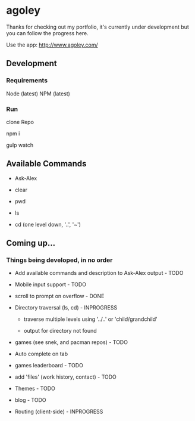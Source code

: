 # agoley
Thanks for checking out my portfolio, it's currently under development but you can follow the progress here. 


Use the app: http://www.agoley.com/


## Development

### Requirements
Node (latest)
NPM (latest)

### Run
clone Repo

npm i

gulp watch

## Available Commands

- Ask-Alex

- clear

- pwd

- ls

- cd (one level down, '..', '~')


## Coming up...
### Things being developed, in no order

- Add available commands and description to Ask-Alex output - TODO

- Mobile input support - TODO

- scroll to prompt on overflow - DONE

- Directory traversal (ls, cd) - INPROGRESS

    - traverse multiple levels using '../..' or 'child/grandchild'
    
    - output for directory not found

- games (see snek, and pacman repos) - TODO

- Auto complete on tab

- games leaderboard - TODO

- add 'files' (work history, contact) - TODO

- Themes - TODO

- blog - TODO
  
- Routing (client-side) - INPROGRESS
  





